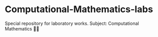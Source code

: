 # Computational-Mathematics-labs
Special repository for laboratory works. Subject: Computational Mathematics 👨‍🎓
